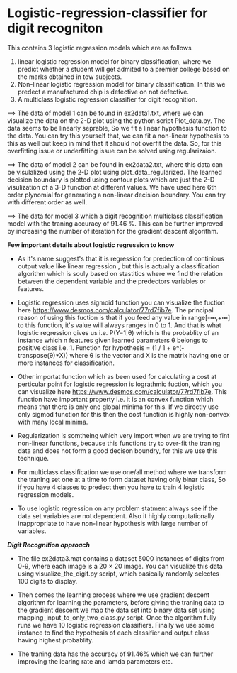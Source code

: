 # Logistic-regression-classifier for digit recogniton
This contains 3 logistic regression models which are as follows
1) linear logistic regression model for binary classification, where we predict whether a student will get admited to a premier college based on the marks obtained in tow subjects.
2) Non-linear logistic regression model for binary classification. In this we predect a manufactured chip is defective on not defective.
3) A multiclass logistic regression classifier for digit recognition.

==> The data of model 1 can be found in ex2data1.txt, where we can visualize the data on the 2-D plot using the python script Plot_data.py. The data seems to be linearly seprable, So we fit a linear hypothesis function to the data. You can try this yourself that, we can fit a non-linear hypothesis to this as well but keep in mind that it should not overfit the data. So, for this overfitting issue or underfitting issue can be solved using regularizaion.


==> The data of model 2 can be found in ex2data2.txt, where this data can be visulalized using the 2-D plot using plot_data_regularized. The learned decision boundary is plotted using contour plots which are just the 2-D visulization of a 3-D function at different values. We have used here 6th order plynomial for generating a non-linear decision boundary. You can try with different order as well. 

==> The data for model 3 which a digit recognition multiclass classification model with the traning accuracy of 91.46 %. This can be further improved by increasing the number of iteration for the gradient descent algorithm.


****Few important details about logistic regression to know****
- As it's name suggest's that it is regression for predection of continious output value like linear regression , but this is actually a classification algorithm which is souly based on stastitics where we find the relation between the dependent variable and the predectors variables or features.

- Logistic regression uses sigmoid function you can visualize the fuction here https://www.desmos.com/calculator/77rd7fib7e. The principal reason of using this fuction is that if you feed any value in range[-∞,+∞] to this function, it's value will always ranges in 0 to 1. And that is what logistic regression gives us i.e. P(Y=1|θ) which is the probablity of an instance which n features given learned parameters θ belongs to positive class i.e. 1.
Function for hypothesis = (1 / 1 + e^(-transpose(θ)*X)) where θ is the vector and X is the matrix having one or more instances for classification.

- Other importat function which as been used for calculating a cost at perticular point for logistic regression is lograthmic fuction, which you can visualize here https://www.desmos.com/calculator/77rd7fib7e. This function have important property i.e. it is an convex function which means that there is only one global minima for this. If we directly use only sigmod function for this then the cost function is highly non-convex with many local minima.

- Regularization is somtheing which very import when we are trying to fint non-linear functions, because this functions try to over-fit the traning data and does not form a good decison boundry, for this we use this technique. 

- For multiclass classification we use one/all method where we transform the traning set one at a time to form dataset having only binar class, So if you have 4 classes to predect then you have to train 4 logistic regression models. 

- To use logistic regression on any problem statment always see if the data set variables are not dependent. Also it highly computationally inappropriate to have non-linear hypothesis with large number of variables. 

***Digit Recognition approach***
- The file ex2data3.mat contains a dataset 5000 instances of digits from 0-9, where each image is a 20 × 20 image. You can visualize this data using visualize_the_digit.py script, which basically randomly selectes 100 digits to display.

- Then comes the learning process where we use gradient descent algorithm for learning the parameters, before giving the traning data to the gradient descent we map the data set into binary data set using mapping_input_to_only_two_class.py script. Once the algorithm fully runs we have 10 logistic regression classifiers. Finally we use some instance to find the hypothesis of each classifier and output class having highest probablity.

- The traning data has the accuracy of 91.46% which we can further improving the learing rate and lamda parameters etc.
